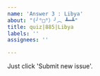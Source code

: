 ```yaml
---
name: 'Answer 3 : Libya'
about: "(╯°□°）╯︵ ┻━┻"
title: quiz|885|Libya
labels: ''
assignees: ''

---
```


Just click 'Submit new issue'.
